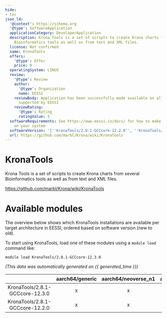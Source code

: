 ```yaml
---
hide:
- toc
json_ld:
  '@context': https://schema.org
  '@type': SoftwareApplication
  applicationCategory: DeveloperApplication
  description: Krona Tools is a set of scripts to create Krona charts from several
    Bioinformatics tools as well as from text and XML files.
  license: Not confirmed
  name: KronaTools
  offers:
    '@type': Offer
    price: 0
  operatingSystem: LINUX
  review:
    '@type': Review
    author:
      '@type': Organization
      name: EESSI
    reviewBody: Application has been successfully made available on all architectures
      supported by EESSI
    reviewRating:
      '@type': Rating
      ratingValue: 5
  softwareRequirements: See https://www.eessi.io/docs/ for how to make EESSI available
    on your system
  softwareVersion: '[''KronaTools/2.8.1-GCCcore-12.2.0'', ''KronaTools/2.8.1-GCCcore-12.3.0'']'
  url: https://github.com/marbl/Krona/wiki/KronaTools
---
```


KronaTools
==========


Krona Tools is a set of scripts to create Krona charts from several Bioinformatics tools as well as from text and XML files.

https://github.com/marbl/Krona/wiki/KronaTools
# Available modules


The overview below shows which KronaTools installations are available per target architecture in EESSI, ordered based on software version (new to old).

To start using KronaTools, load one of these modules using a `module load` command like:

```shell
module load KronaTools/2.8.1-GCCcore-12.3.0
```

*(This data was automatically generated on {{ generated_time }})*  

| |aarch64/generic|aarch64/neoverse_n1|aarch64/neoverse_v1|x86_64/generic|x86_64/amd/zen2|x86_64/amd/zen3|x86_64/amd/zen4|x86_64/intel/haswell|x86_64/intel/skylake_avx512|
| :---: | :---: | :---: | :---: | :---: | :---: | :---: | :---: | :---: | :---: |
|KronaTools/2.8.1-GCCcore-12.3.0|x|x|x|x|x|x|x|x|x|
|KronaTools/2.8.1-GCCcore-12.2.0|x|x|x|x|x|x|x|x|x|
